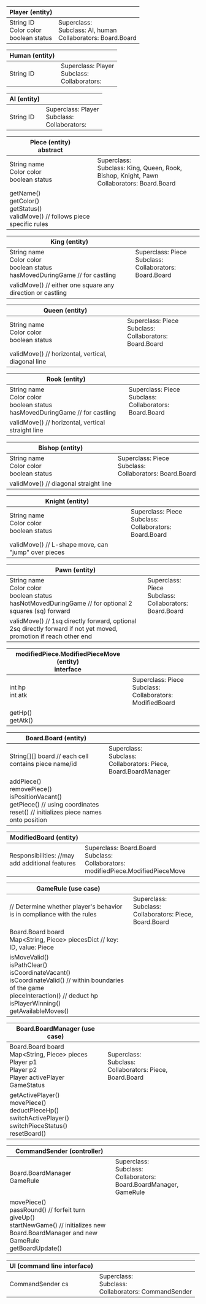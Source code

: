 |Player (entity)||
|---|---|
|String ID <br> Color color <br> boolean status|Superclass: <br> Subclass: AI, human <br> Collaborators: Board.Board|

|Human (entity)||
|---|---|
|String ID |Superclass: Player <br> Subclass: <br> Collaborators:|

|AI (entity)||
|---|---|
|String ID |Superclass: Player <br> Subclass: <br> Collaborators:|

|Piece (entity) <br> abstract ||
|---|---|
|String name <br> Color color <br> boolean status|Superclass: <br> Subclass: King, Queen, Rook, Bishop, Knight, Pawn <br> Collaborators: Board.Board|
|getName() <br> getColor() <br> getStatus() <br> validMove() // follows piece specific rules

|King (entity)||
|---|---|
|String name <br> Color color <br> boolean status <br> hasMovedDuringGame // for castling <br> |Superclass: Piece <br> Subclass: <br> Collaborators: Board.Board|
|validMove() // either one square any direction or castling

|Queen (entity)||
|---|---|
|String name <br> Color color <br> boolean status|Superclass: Piece <br> Subclass: <br> Collaborators: Board.Board|
|validMove() // horizontal, vertical, diagonal line

|Rook (entity)||
|---|---|
|String name <br> Color color <br> boolean status <br> hasMovedDuringGame // for castling|Superclass: Piece <br> Subclass: <br> Collaborators: Board.Board|
|validMove() // horizontal, vertical straight line

|Bishop (entity)||
|---|---|
|String name <br> Color color <br> boolean status|Superclass: Piece <br> Subclass: <br> Collaborators: Board.Board|
|validMove() // diagonal straight line

|Knight (entity)||
|---|---|
|String name <br> Color color <br> boolean status|Superclass: Piece <br> Subclass: <br> Collaborators: Board.Board|
|validMove() // L-shape move, can "jump" over pieces

|Pawn (entity)||
|---|---|
|String name <br> Color color <br> boolean status <br> hasNotMovedDuringGame // for optional 2 squares (sq) forward|Superclass: Piece <br> Subclass: <br> Collaborators: Board.Board|
|validMove() // 1sq directly forward, optional 2sq directly forward if not yet moved, promotion if reach other end

|modifiedPiece.ModifiedPieceMove (entity) <br> interface||
|---|---|
|int hp <br> int atk|Superclass: Piece <br> Subclass: <br> Collaborators: ModifiedBoard|
|getHp() <br> getAtk()

|Board.Board (entity)||
|---|---|
|String[][] board // each cell contains piece name/id |Superclass: <br> Subclass: <br> Collaborators: Piece, Board.BoardManager|
|addPiece() <br> removePiece() <br> isPositionVacant() <br> getPiece() // using coordinates <br> reset() // initializes piece names onto position

|ModifiedBoard (entity)||
|---|---|
|Responsibilities: //may add additional features|Superclass: Board.Board <br> Subclass: <br> Collaborators: modifiedPiece.ModifiedPieceMove|

|GameRule (use case)||
|---|---|
|// Determine whether player's behavior is in compliance with the rules|Superclass: <br> Subclass: <br> Collaborators: Piece, Board.Board|
|Board.Board board <br> Map<String, Piece> piecesDict // key: ID, value: Piece
|isMoveValid() <br> isPathClear() <br> isCoordinateVacant() <br> isCoordinateValid() // within boundaries of the game <br> pieceInteraction() // deduct hp <br> isPlayerWinning() <br> getAvailableMoves()

|Board.BoardManager (use case)||
|---|---|
|Board.Board board <br> Map<String, Piece> pieces <br> Player p1 <br> Player p2 <br> Player activePlayer <br> GameStatus|Superclass: <br> Subclass: <br> Collaborators: Piece, Board.Board|
|getActivePlayer() <br> movePiece() <br> deductPieceHp() <br> switchActivePlayer() <br> switchPieceStatus() <br> resetBoard()

|CommandSender (controller)||
|---|---|
|Board.BoardManager <br> GameRule|Superclass: <br> Subclass: <br> Collaborators: Board.BoardManager, GameRule|
|movePiece() <br> passRound() // forfeit turn <br> giveUp() <br> startNewGame() // initializes new Board.BoardManager and new GameRule <br> getBoardUpdate()

|UI (command line interface)||
|---|---|
|CommandSender cs|Superclass: <br> Subclass: <br> Collaborators: CommandSender|

